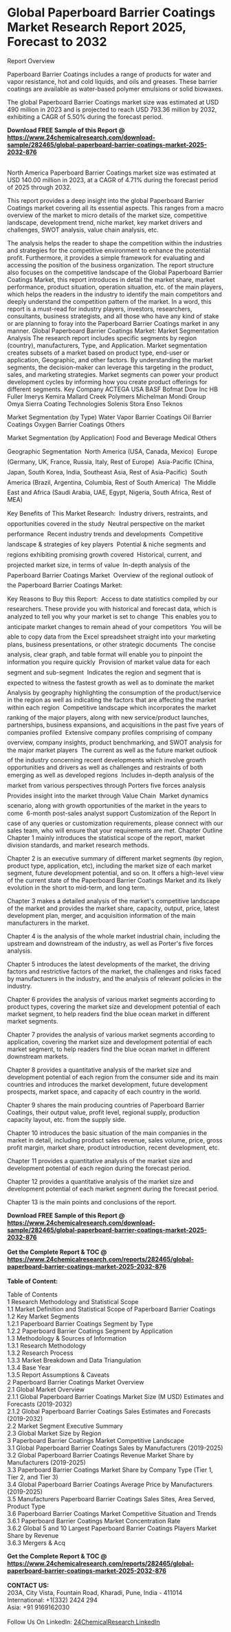 <h1>Global Paperboard Barrier Coatings Market Research Report 2025, Forecast to 2032</h1><p>Report Overview</p><p>
Paperboard Barrier Coatings includes a range of products for water and vapor resistance, hot and cold liquids, and oils and greases. These barrier coatings are available as water-based polymer emulsions or solid biowaxes.</p><p>
The global Paperboard Barrier Coatings market size was estimated at USD 490 million in 2023 and is projected to reach USD 793.36 million by 2032, exhibiting a CAGR of 5.50% during the forecast period.</p><div><b>Download FREE Sample of this Report @ 
            <a href="https://www.24chemicalresearch.com/download-sample/282465/global-paperboard-barrier-coatings-market-2025-2032-876">
            https://www.24chemicalresearch.com/download-sample/282465/global-paperboard-barrier-coatings-market-2025-2032-876</a></b></div><br><p>
North America Paperboard Barrier Coatings market size was estimated at USD 140.00 million in 2023, at a CAGR of 4.71% during the forecast period of 2025 through 2032.</p><p>
This report provides a deep insight into the global Paperboard Barrier Coatings market covering all its essential aspects. This ranges from a macro overview of the market to micro details of the market size, competitive landscape, development trend, niche market, key market drivers and challenges, SWOT analysis, value chain analysis, etc.</p><p>
The analysis helps the reader to shape the competition within the industries and strategies for the competitive environment to enhance the potential profit. Furthermore, it provides a simple framework for evaluating and accessing the position of the business organization. The report structure also focuses on the competitive landscape of the Global Paperboard Barrier Coatings Market, this report introduces in detail the market share, market performance, product situation, operation situation, etc. of the main players, which helps the readers in the industry to identify the main competitors and deeply understand the competition pattern of the market.
In a word, this report is a must-read for industry players, investors, researchers, consultants, business strategists, and all those who have any kind of stake or are planning to foray into the Paperboard Barrier Coatings market in any manner.
Global Paperboard Barrier Coatings Market: Market Segmentation Analysis
The research report includes specific segments by region (country), manufacturers, Type, and Application. Market segmentation creates subsets of a market based on product type, end-user or application, Geographic, and other factors. By understanding the market segments, the decision-maker can leverage this targeting in the product, sales, and marketing strategies. Market segments can power your product development cycles by informing how you create product offerings for different segments.
Key Company
ACTEGA USA
BASF
Bofmat
Dow Inc
HB Fuller
Imerys
Kemira
Mallard Creek Polymers
Michelman
Mondi Group
Omya
Sierra Coating Technologies
Solenis
Stora Enso
Teknos</p><p>
Market Segmentation (by Type)
Water Vapor Barrier Coatings
Oil Barrier Coatings
Oxygen Barrier Coatings
Others</p><p>
Market Segmentation (by Application)
Food and Beverage
Medical
Others</p><p>
Geographic Segmentation
 North America (USA, Canada, Mexico)
 Europe (Germany, UK, France, Russia, Italy, Rest of Europe)
 Asia-Pacific (China, Japan, South Korea, India, Southeast Asia, Rest of Asia-Pacific)
 South America (Brazil, Argentina, Columbia, Rest of South America)
 The Middle East and Africa (Saudi Arabia, UAE, Egypt, Nigeria, South Africa, Rest of MEA)</p><p>
Key Benefits of This Market Research:
 Industry drivers, restraints, and opportunities covered in the study
 Neutral perspective on the market performance
 Recent industry trends and developments
 Competitive landscape &amp; strategies of key players
 Potential &amp; niche segments and regions exhibiting promising growth covered
 Historical, current, and projected market size, in terms of value
 In-depth analysis of the Paperboard Barrier Coatings Market
 Overview of the regional outlook of the Paperboard Barrier Coatings Market:</p><p>
Key Reasons to Buy this Report:
 Access to date statistics compiled by our researchers. These provide you with historical and forecast data, which is analyzed to tell you why your market is set to change
 This enables you to anticipate market changes to remain ahead of your competitors
 You will be able to copy data from the Excel spreadsheet straight into your marketing plans, business presentations, or other strategic documents
 The concise analysis, clear graph, and table format will enable you to pinpoint the information you require quickly
 Provision of market value data for each segment and sub-segment
 Indicates the region and segment that is expected to witness the fastest growth as well as to dominate the market
 Analysis by geography highlighting the consumption of the product/service in the region as well as indicating the factors that are affecting the market within each region
 Competitive landscape which incorporates the market ranking of the major players, along with new service/product launches, partnerships, business expansions, and acquisitions in the past five years of companies profiled
 Extensive company profiles comprising of company overview, company insights, product benchmarking, and SWOT analysis for the major market players
 The current as well as the future market outlook of the industry concerning recent developments which involve growth opportunities and drivers as well as challenges and restraints of both emerging as well as developed regions
 Includes in-depth analysis of the market from various perspectives through Porters five forces analysis
 Provides insight into the market through Value Chain
 Market dynamics scenario, along with growth opportunities of the market in the years to come
 6-month post-sales analyst support
Customization of the Report
In case of any queries or customization requirements, please connect with our sales team, who will ensure that your requirements are met.
Chapter Outline
Chapter 1 mainly introduces the statistical scope of the report, market division standards, and market research methods.</p><p>
Chapter 2 is an executive summary of different market segments (by region, product type, application, etc), including the market size of each market segment, future development potential, and so on. It offers a high-level view of the current state of the Paperboard Barrier Coatings Market and its likely evolution in the short to mid-term, and long term.</p><p>
Chapter 3 makes a detailed analysis of the market's competitive landscape of the market and provides the market share, capacity, output, price, latest development plan, merger, and acquisition information of the main manufacturers in the market.</p><p>
Chapter 4 is the analysis of the whole market industrial chain, including the upstream and downstream of the industry, as well as Porter's five forces analysis.</p><p>
Chapter 5 introduces the latest developments of the market, the driving factors and restrictive factors of the market, the challenges and risks faced by manufacturers in the industry, and the analysis of relevant policies in the industry.</p><p>
Chapter 6 provides the analysis of various market segments according to product types, covering the market size and development potential of each market segment, to help readers find the blue ocean market in different market segments.</p><p>
Chapter 7 provides the analysis of various market segments according to application, covering the market size and development potential of each market segment, to help readers find the blue ocean market in different downstream markets.</p><p>
Chapter 8 provides a quantitative analysis of the market size and development potential of each region from the consumer side and its main countries and introduces the market development, future development prospects, market space, and capacity of each country in the world.</p><p>
Chapter 9 shares the main producing countries of Paperboard Barrier Coatings, their output value, profit level, regional supply, production capacity layout, etc. from the supply side.</p><p>
Chapter 10 introduces the basic situation of the main companies in the market in detail, including product sales revenue, sales volume, price, gross profit margin, market share, product introduction, recent development, etc.</p><p>
Chapter 11 provides a quantitative analysis of the market size and development potential of each region during the forecast period.</p><p>
Chapter 12 provides a quantitative analysis of the market size and development potential of each market segment during the forecast period.</p><p>
Chapter 13 is the main points and conclusions of the report.</p><p>
</p><div><b>Download FREE Sample of this Report @ 
            <a href="https://www.24chemicalresearch.com/download-sample/282465/global-paperboard-barrier-coatings-market-2025-2032-876">
            https://www.24chemicalresearch.com/download-sample/282465/global-paperboard-barrier-coatings-market-2025-2032-876</a></b></div><br><div><b>Get the Complete Report & TOC @ 
            <a href="https://www.24chemicalresearch.com/reports/282465/global-paperboard-barrier-coatings-market-2025-2032-876">
            https://www.24chemicalresearch.com/reports/282465/global-paperboard-barrier-coatings-market-2025-2032-876</a></b></div><br>
            <b>Table of Content:</b><p>Table of Contents<br />
1 Research Methodology and Statistical Scope<br />
1.1 Market Definition and Statistical Scope of Paperboard Barrier Coatings<br />
1.2 Key Market Segments<br />
1.2.1 Paperboard Barrier Coatings Segment by Type<br />
1.2.2 Paperboard Barrier Coatings Segment by Application<br />
1.3 Methodology & Sources of Information<br />
1.3.1 Research Methodology<br />
1.3.2 Research Process<br />
1.3.3 Market Breakdown and Data Triangulation<br />
1.3.4 Base Year<br />
1.3.5 Report Assumptions & Caveats<br />
2 Paperboard Barrier Coatings Market Overview<br />
2.1 Global Market Overview<br />
2.1.1 Global Paperboard Barrier Coatings Market Size (M USD) Estimates and Forecasts (2019-2032)<br />
2.1.2 Global Paperboard Barrier Coatings Sales Estimates and Forecasts (2019-2032)<br />
2.2 Market Segment Executive Summary<br />
2.3 Global Market Size by Region<br />
3 Paperboard Barrier Coatings Market Competitive Landscape<br />
3.1 Global Paperboard Barrier Coatings Sales by Manufacturers (2019-2025)<br />
3.2 Global Paperboard Barrier Coatings Revenue Market Share by Manufacturers (2019-2025)<br />
3.3 Paperboard Barrier Coatings Market Share by Company Type (Tier 1, Tier 2, and Tier 3)<br />
3.4 Global Paperboard Barrier Coatings Average Price by Manufacturers (2019-2025)<br />
3.5 Manufacturers Paperboard Barrier Coatings Sales Sites, Area Served, Product Type<br />
3.6 Paperboard Barrier Coatings Market Competitive Situation and Trends<br />
3.6.1 Paperboard Barrier Coatings Market Concentration Rate<br />
3.6.2 Global 5 and 10 Largest Paperboard Barrier Coatings Players Market Share by Revenue<br />
3.6.3 Mergers & Acq</p><div><b>Get the Complete Report & TOC @ 
            <a href="https://www.24chemicalresearch.com/reports/282465/global-paperboard-barrier-coatings-market-2025-2032-876">
            https://www.24chemicalresearch.com/reports/282465/global-paperboard-barrier-coatings-market-2025-2032-876</a></b></div><br><b>CONTACT US:</b><br>
            203A, City Vista, Fountain Road, Kharadi, Pune, India - 411014<br>
            International: +1(332) 2424 294<br>
            Asia: +91 9169162030 <br><br>
            Follow Us On LinkedIn: <a href="https://www.linkedin.com/company/24chemicalresearch/">24ChemicalResearch LinkedIn</a>
